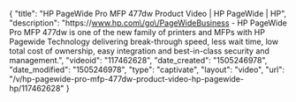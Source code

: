 {
    "title": "HP PageWide Pro MFP 477dw Product Video | HP PageWide | HP",
    "description": "https:\/\/www.hp.com\/go\/PageWideBusiness - HP PageWide Pro MFP 477dw is one of the new family of printers and MFPs with HP Pagewide Technology delivering break-through speed, less wait time, low total cost of ownership, easy integration and best-in-class security and management.",
    "videoid": "117462628",
    "date_created": "1505246978",
    "date_modified": "1505246978",
    "type": "captivate",
    "layout": "video",
    "url": "\/v\/hp-pagewide-pro-mfp-477dw-product-video-hp-pagewide-hp\/117462628"
}